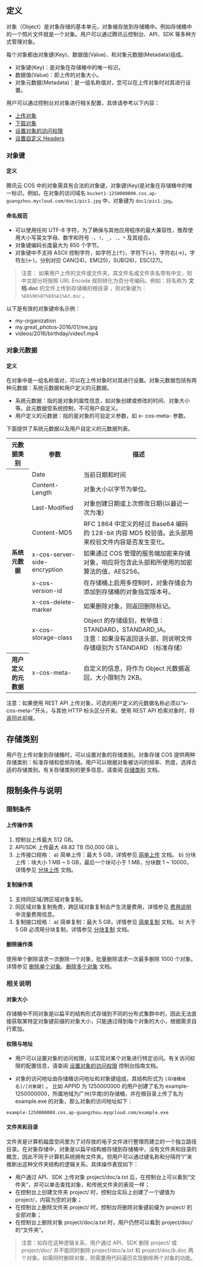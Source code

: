 ## 定义

对象（Object）是对象存储的基本单元，对象被存放到存储桶中。例如存储桶中的一个照片文件就是一个对象。用户可以通过腾讯云控制台、API、SDK 等多种方式管理对象。

每个对象都由对象键(Key)、数据值(Value)、和对象元数据(Metadata)组成。

- 对象键(Key)：是对象在存储桶中的唯一标识。
- 数据值(Value)：即上传的对象大小。
- 对象元数据(Metadata)：是一组名称值对，您可以在上传对象时对其进行设置。

用户可以通过控制台对对象进行相关配置，具体请参考以下内容：

- [上传对象](https://cloud.tencent.com/document/product/436/13321)
- [下载对象](https://cloud.tencent.com/document/product/436/13322)
- [设置对象的访问权限](https://cloud.tencent.com/document/product/436/13327)
- [设置自定义 Headers](https://cloud.tencent.com/document/product/436/13361)

### 对象键

#### 定义

腾讯云 COS 中的对象需具有合法的对象键，对象键(Key)是对象在存储桶中的唯一标识。例如，在对象的访问域名 `bucket1-1250000000.cos.ap-guangzhou.mycloud.com/doc1/pic1.jpg` 中，对象键为 `doc1/pic1.jpg`。

#### 命名规范

- 可以使用任何 UTF-8 字符，为了确保与其他应用程序的最大兼容性，推荐使用大小写英文字母、数字和符号 `-`、`!`、`_`、`.`、`*` 及其组合。
- 对象键编码长度最大为 850 个字节。
- 对象键中不支持 ASCII 控制字符，如字符上(↑)，字符下(↓)，字符右(→)，字符左(←)，分别对应 CAN(24)，EM(25)，SUB(26)，ESC(27)。

>注意：
>如果用户上传的文件或文件夹，其文件名或文件夹名带有中文，则中文部分将按照 URL Encode 规则转化为百分号编码。例如：将名称为 **文档.doc** 的文件上传到存储桶的根目录 ，则对象键为：`%E6%96%87%E6%A1%A3.doc` 。

以下是有效的对象键命名示例：

- my-organization
- my.great_photos-2016/01/me.jpg
- videos/2016/birthday/video1.mp4

### 对象元数据

#### 定义

在对象中是一组名称值对，可以在上传对象时对其进行设置。对象元数据包括有两种元数据：系统元数据和用户定义的元数据。

- 系统元数据：指的是对象的属性信息，如对象创建或修改的时间、对象大小等。此元数据受系统控制，不可用户自定义。
- 用户定义的元数据：指的是对象的可自定义参数，如 x- cos-meta- 参数。

下面提供了系统元数据以及用户自定义的元数据列表。

<table>
   <tr>
      <th>元数据类别</th>
      <th>参数</th>
      <th>描述</th>
   </tr>
   <tr>
      <th rowspan="8">系统元数据</th>
      <td>Date</td>
      <td>当前日期和时间</td>
   </tr>
   <tr>
      <td>Content-Length</td>
      <td>对象大小以字节为单位。</td>
   </tr>
   <tr>
      <td>Last-Modified</td>
      <td>对象创建日期或上次修改日期(以最近一次为准)</td>
   </tr>
   <tr>
      <td>Content-MD5</td>
      <td>RFC 1864 中定义的经过 Base64 编码的 128-bit 内容 MD5 校验值。此头部用来校验文件内容是否发生变化。    </td>
   </tr>
   <tr>
      <td>x-cos-server-side-encryption</td>
      <td>如果通过 COS 管理的服务端加密来存储对象，响应将包含此头部和所使用的加密算法的值，AES256。</td>
   </tr>
   <tr>
      <td>x-cos-version-id</td>
      <td>在存储桶上启用多控制时，对象存储会为添加到存储桶的对象指定版本号。</td>
   </tr>
   <tr>
      <td>x-cos-delete-marker</td>
      <td>如果删除对象，则返回删除标记。</td>
   </tr>
   <tr>
      <td>x-cos-storage-class</td>
      <td>Object 的存储级别，枚举值：STANDARD，STANDARD_IA。<br>注意：如果没有返回该头部，则说明文件存储级别为 STANDARD （标准存储）</td>
   </tr>
   <tr>
      <th rowspan="1">用户定义的元数据</th>
      <td>x-cos-meta-</td>
      <td>	自定义的信息，将作为 Object 元数据返回，大小限制为 2KB。</td>
   </tr>
</table>


注意：如果使用 REST API 上传对象，可选的用户定义的元数据名称必须以“x-cos-meta-”开头，与其他 HTTP 标头区分开来。使用 REST API 检索对象时，将返回此前缀。 

## 存储类别

用户在上传对象到存储桶时，可以设置对象的存储类别。对象存储 COS 提供两种存储类别：标准存储和低频存储。用户可以根据对象被访问的频率、热度，选择合适的存储类别。有关存储类别的更多信息，请查阅 [存储类别](https://cloud.tencent.com/document/product/436/6222#.E5.AD.98.E5.82.A8.E7.B1.BB.E5.88.AB) 文档。

## 限制条件与说明
### 限制条件
#### 上传操作类
 1. 控制台上传最大 512 GB。
 2. API/SDK 上传最大 48.82 TB (50,000 GB )。
 3. 上传接口规格：
  a) 简单上传：最大 5 GB，详情参见 [简单上传](https://cloud.tencent.com/document/product/436/14113) 文档。
  b) 分块上传：块大小 1 MB ~ 5 GB，最后一个块可小于 1 MB，分块数 1 ~ 10000，详情参见 [分块上传](https://cloud.tencent.com/document/product/436/14112) 文档。

#### 复制操作类
 1. 支持同区域/跨区域对象复制。
 2. 同区域对象复制免费，跨区域对象复制会产生流量费用，详情参见 [费用说明](https://cloud.tencent.com/document/product/436/6239) 中流量费用信息。
 3. 复制接口规格：
  a) 简单复制：最大 5 GB，详情参见 [简单复制](https://cloud.tencent.com/document/product/436/14117) 文档。
  b) 大于 5 GB 必须用分块复制，详情参见 [分块复制](https://cloud.tencent.com/document/product/436/14118) 文档。

#### 删除操作类
使用单个删除请求一次删除一个对象，批量删除请求一次最多删除 1000 个对象。详情参见 [删除单个对象](https://cloud.tencent.com/document/product/436/14119)、[删除多个对象]() 文档。

### 相关说明

#### 对象大小

存储桶中不同对象是以扁平的结构形式存储到不同的分布式集群中的，因此无法直接获取某特定对象键前缀的对象大小，只能通过得到每个对象的大小，根据需求自行累加。

#### 权限与地址

- 用户可以设置对象的访问权限，以实现对某个对象进行特定访问。有关访问权限的配置信息，请查阅 [设置对象的访问权限](https://cloud.tencent.com/document/product/436/13327) 控制台指南文档。

- 对象的访问地址由存储桶访问地址和对象键组成，其结构形式为 `[存储桶域名]/[对象键]` 。 比如 APPID 为 1250000000 的用户创建了名为 example-1250000000，所属地域为广州(华南)的存储桶，并在根目录上传了名为 example.exe 的对象，那么对象的访问地址如下：
```
example-1250000000.cos.ap-guangzhou.myqcloud.com/example.exe
```

#### 文件夹和目录
文件夹是计算机磁盘空间里为了对存放的电子文件进行整理而建立的一个独立路径目录。在对象存储中，对象是以扁平结构被存储到存储桶中，没有文件夹和目录的概念，因此不同于计算机系统拥有文件夹。但用户可以通过键名称和分隔符“/”来推断出这种文件夹结构的逻辑关系。具体操作表现如下：

- 用户通过 API、SDK 上传对象 project/doc/a.txt 后，在控制台上可以看到“文件夹”，并可以单击查找对象，和传统文件夹的表现一样；
- 在控制台上创建文件夹 project/ 时，控制台实际上创建了一个键值为 project/，内容为空的对象；
- 在控制台上删除文件夹 project/ 时，控制台将删除对象键前缀为 project/ 的全部对象；
- 在控制台上删除对象 project/doc/a.txt 时，用户仍然可以看到 project/doc/ 的“文件夹”。

>注意：如存在这种逻辑关系，用户通过 API、SDK 删除 project/ 或 project/doc/ 并不能同时删除 project/doc/a.txt 和 project/doc/b.doc 两个对象。如需同时删除对象，则需要用代码遍历实现删除两个对象的功能。
